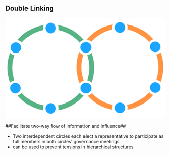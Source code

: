 ## Double Linking

![](img/structural-patterns/double-link.png)

##Facilitate two-way flow of information and influence##

* Two interdependent circles each elect a representative to participate as full members in both circles' governance meetings
* can be used to prevent tensions in hierarchical structures

